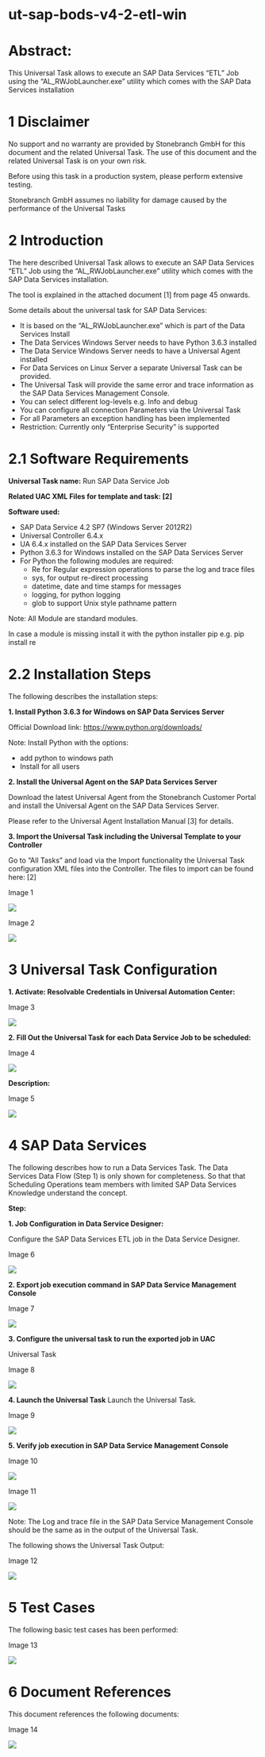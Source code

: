 # ut-sap-bods-v4-2-etl-win
# Abstract: 

This Universal Task allows to execute an SAP Data Services “ETL” Job using the “AL_RWJobLauncher.exe” utility which comes with the SAP
Data Services installation

# 1	Disclaimer

No support and no warranty are provided by Stonebranch GmbH for this document and the related Universal Task. The use of this document and
the related Universal Task is on your own risk.

Before using this task in a production system, please perform extensive testing.

Stonebranch GmbH assumes no liability for damage caused by the performance of the Universal Tasks

# 2	Introduction

The here described Universal Task allows to execute an SAP Data Services “ETL” Job using the “AL_RWJobLauncher.exe” utility which comes
with the SAP Data Services installation. 

The tool is explained in the attached document [1] from page 45 onwards.

Some details about the universal task for SAP Data Services:
-	It is based on the “AL_RWJobLauncher.exe” which is part of the Data Services Install
-	The Data Services Windows Server needs to have Python 3.6.3 installed
-	The Data Service Windows Server needs to have a Universal Agent installed
- For Data Services on Linux Server a separate Universal Task can be provided. 
- The Universal Task will provide the same error and trace information as the SAP Data Services Management Console.
- You can select different log-levels e.g. Info and debug
- You can configure all connection Parameters via the Universal Task
- For all Parameters an exception handling has been implemented
- Restriction: Currently only “Enterprise Security” is supported

# 2.1	Software Requirements

**Universal Task name:** Run SAP Data Service Job

**Related UAC XML Files for template and task: [2]**

**Software used:**

-	SAP Data Service 4.2 SP7 (Windows Server 2012R2)
-	Universal Controller 6.4.x
-	UA 6.4.x installed on the SAP Data Services Server
-	Python 3.6.3 for Windows installed on the SAP Data Services Server
-	For Python the following modules are required: 
      -	Re for Regular expression operations to parse the log and trace files
      -	sys, for output re-direct processing
      -	datetime, date and time stamps for messages
      -	logging, for python logging
      -	glob to support Unix style pathname pattern

   Note: All Module are standard modules. 

   In case a module is missing install it with the python installer pip e.g. pip install re

# 2.2	Installation Steps

The following describes the installation steps:

**1.	Install Python 3.6.3 for Windows on SAP Data Services Server**

Official Download link: https://www.python.org/downloads/

Note: 
Install Python with the options: 
-	add python to windows path
-	Install for all users

**2.	Install the Universal Agent on the SAP Data Services Server**

Download the latest Universal Agent from the Stonebranch Customer Portal and install the Universal Agent on the SAP Data Services
Server.

Please refer to the Universal Agent Installation Manual [3] for details. 

**3.	Import the Universal Task including the Universal Template to your Controller**

Go to “All Tasks” and load via the Import functionality the Universal Task configuration XML files into the Controller. The files to 
import can be found here: [2]

Image 1
   
![](images/image1.png)
   
Image 2
   
![](images/image2.png)

# 3	Universal Task Configuration

**1.	Activate: Resolvable Credentials in Universal Automation Center:**

Image 3

![](images/image3.png)

**2.	Fill Out the Universal Task for each Data Service Job to be scheduled:**

Image 4

![](images/image4.png)

**Description:**

Image 5

![](images/image5.png)

# 4	SAP Data Services

The following describes how to run a Data Services Task. The Data Services Data Flow (Step 1) is only shown for completeness. So that 
that Scheduling Operations team members with limited SAP Data Services Knowledge understand the concept. 

**Step:**

**1.	Job Configuration in Data Service Designer:**

Configure the SAP Data Services ETL job in the Data Service Designer.

Image 6

![](images/image6.png)

**2.	Export job execution command in SAP Data Service Management Console**

Image 7

![](images/image7.png)

**3.	Configure the universal task to run the exported job in UAC**

Universal Task

Image 8

![](images/image8.png)

**4.	Launch the Universal Task**
Launch the Universal Task.

Image 9

![](images/image9.png)

**5.	Verify job execution in SAP Data Service Management Console**

Image 10

![](images/image10.png)

Image 11

![](images/image11.png)

Note: The Log and trace file in the SAP Data Service Management Console should be the same as in the output of the Universal Task.

The following shows the Universal Task Output:

Image 12

![](images/image12.png)

# 5	Test Cases

The following basic test cases has been performed:

Image 13

![](images/image13.png)

# 6	Document References

This document references the following documents:

Image 14

![](images/image14.png)
